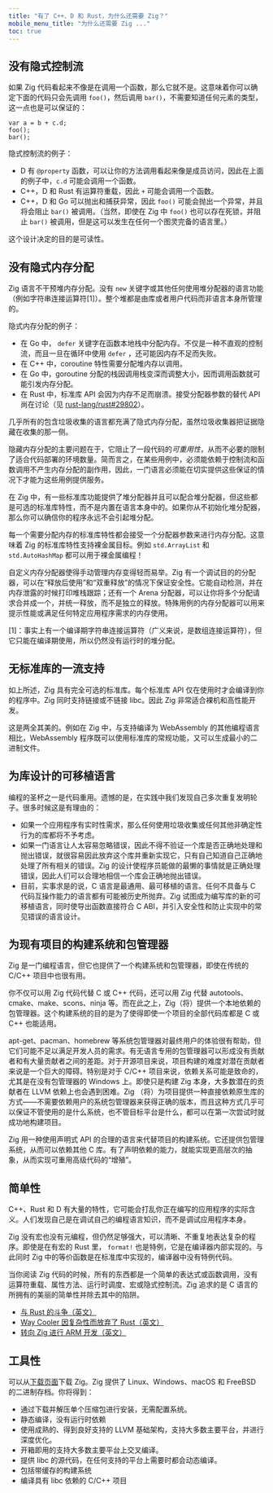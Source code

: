 ```yaml
---
title: "有了 C++、D 和 Rust，为什么还需要 Zig？"
mobile_menu_title: "为什么还需要 Zig ..."
toc: true
---
```



## 没有隐式控制流

如果 Zig 代码看起来不像是在调用一个函数，那么它就不是。这意味着你可以确定下面的代码只会先调用 `foo()`，然后调用 `bar()`，不需要知道任何元素的类型，这一点也是可以保证的：

```zig
var a = b + c.d;
foo();
bar();
```

隐式控制流的例子：

* D 有 `@property` 函数，可以让你的方法调用看起来像是成员访问，因此在上面的例子中，`c.d` 可能会调用一个函数。
* C++，D 和 Rust 有运算符重载，因此 `+` 可能会调用一个函数。
* C++，D 和 Go 可以抛出和捕获异常，因此 `foo()` 可能会抛出一个异常，并且将会阻止 `bar()` 被调用。（当然，即使在 Zig 中 `foo()` 也可以存在死锁，并阻止 `bar()` 被调用，但是这可以发生在任何一个图灵完备的语言里。）

这个设计决定的目的是可读性。

## 没有隐式内存分配

Zig 语言不干预堆内存分配。没有 `new` 关键字或其他任何使用堆分配器的语言功能（例如字符串连接运算符[1]）。整个堆都是由库或者用户代码而非语言本身所管理的。

隐式内存分配的例子：

* 在 Go 中， `defer` 关键字在函数本地栈中分配内存。不仅是一种不直观的控制流，而且一旦在循环中使用 `defer` ，还可能因内存不足而失败。
* 在 C++ 中，coroutine 特性需要分配堆内存以调用。
* 在 Go 中，goroutine 分配的栈因调用栈变深而调整大小，因而调用函数就可能引发内存分配。
* 在 Rust 中，标准库 API 会因为内存不足而崩溃。接受分配器参数的替代 API 尚在讨论（见 [rust-lang/rust#29802](https://github.com/rust-lang/rust/issues/29802)）。

几乎所有的包含垃圾收集的语言都充满了隐式内存分配，虽然垃圾收集器把证据隐藏在收集的那一侧。

隐藏内存分配的主要问题在于，它阻止了一段代码的*可重用性*，从而不必要的限制了适合代码部署的环境数量。简而言之，在某些用例中，必须能依赖于控制流和函数调用不产生内存分配的副作用，因此，一门语言必须能在切实提供这些保证的情况下才能为这些用例提供服务。

在 Zig 中，有一些标准库功能提供了堆分配器并且可以配合堆分配器，但这些都是可选的标准库特性，而不是内置在语言本身中的。如果你从不初始化堆分配器，那么你可以确信你的程序永远不会引起堆分配。

每一个需要分配内存的标准库特性都会接受一个分配器参数来进行内存分配。这意味着 Zig 的标准库特性支持裸金属目标。例如 `std.ArrayList` 和 `std.AutoHashMap` 都可以用于裸金属编程！

自定义内存分配器使得手动管理内存变得轻而易举。Zig 有一个调试目的的分配器，可以在“释放后使用”和“双重释放”的情况下保证安全性。它能自动检测，并在内存泄露的时候打印堆栈跟踪；还有一个 Arena 分配器，可以让你将多个分配请求合并成一个，并统一释放，而不是独立的释放。特殊用例的内存分配器可以用来提示性能或满足任何特定应用程序需求的内存使用。

[1]：事实上有一个编译期字符串连接运算符（广义来说，是数组连接运算符），但它只能在编译期使用，所以仍然没有运行时的堆分配。

## 无标准库的一流支持

如上所述，Zig 具有完全可选的标准库。每个标准库 API 仅在使用时才会编译到你的程序中。Zig 同时支持链接或不链接 libc。因此 Zig 非常适合裸机和高性能开发。

这是两全其美的。例如在 Zig 中，与支持编译为 WebAssembly 的其他编程语言相比，WebAssembly 程序既可以使用标准库的常规功能，又可以生成最小的二进制文件。

## 为库设计的可移植语言

编程的圣杯之一是代码重用。遗憾的是，在实践中我们发现自己多次重复发明轮子。很多时候这是有理由的：

 * 如果一个应用程序有实时性需求，那么任何使用垃圾收集或任何其他非确定性行为的库都将不予考虑。
 * 如果一门语言让人太容易忽略错误，因此不得不验证一个库是否正确地处理和抛出错误，就很容易因此放弃这个库并重新实现它，只有自己知道自己正确地处理了所有相关的错误。Zig 的设计使程序员能做的最懒的事情就是正确处理错误，因此人们可以合理地相信一个库会正确地抛出错误。
 * 目前，实事求是的说，C 语言是最通用、最可移植的语言。任何不具备与 C 代码互操作能力的语言都有可能被历史所抛弃。Zig 试图成为编写库的新的可移植语言，同时使导出函数直接符合 C ABI，并引入安全性和防止实现中的常见错误的语言设计。

## 为现有项目的构建系统和包管理器

Zig 是一门编程语言，但它也提供了一个构建系统和包管理器，即使在传统的 C/C++ 项目中也很有用。

你不仅可以用 Zig 代码代替 C 或 C++ 代码，还可以用 Zig 代替 autotools、cmake、make、scons、ninja 等。而在此之上，Zig（将）提供一个本地依赖的包管理器。这个构建系统的目的是为了使得即使一个项目的全部代码库都是 C 或 C++ 也能适用。

apt-get、pacman、homebrew 等系统包管理器对最终用户的体验很有帮助，但它们可能不足以满足开发人员的需求。有无语言专用的包管理器可以形成没有贡献者和有大量贡献者之间的差距。对于开源项目来说，项目构建的难度对潜在贡献者来说是一个巨大的障碍。特别是对于 C/C++ 项目来说，依赖关系可能是致命的，尤其是在没有包管理器的 Windows 上。即使只是构建 Zig 本身，大多数潜在的贡献者在 LLVM 依赖上也会遇到困难。Zig （将）为项目提供一种直接依赖原生库的方式——不需要依赖用户的系统包管理器来获得正确的版本，而且这种方式几乎可以保证不管使用的是什么系统，也不管目标平台是什么，都可以在第一次尝试时就成功地构建项目。

Zig 用一种使用声明式 API 的合理的语言来代替项目的构建系统。它还提供包管理系统，从而可以依赖其他 C 库。有了声明依赖的能力，就能实现更高层次的抽象，从而实现可重用高级代码的“增殖”。

## 简单性

C++、Rust 和 D 有大量的特性，它可能会打乱你正在编写的应用程序的实际含义。人们发现自己是在调试自己的编程语言知识，而不是调试应用程序本身。

Zig 没有宏也没有元编程，但仍然足够强大，可以清晰、不重复地表达复杂的程序。即使是在有宏的 Rust 里， `format!` 也是特例，它是在编译器内部实现的。与此同时 Zig 中的等价函数是在标准库中实现的，编译器中没有特例代码。

当你阅读 Zig 代码的时候，所有的东西都是一个简单的表达式或函数调用，没有运算符重载、属性方法、运行时调度、宏或隐式控制流。Zig 追求的是 C 语言的所拥有的美丽的简单性并除去其中的陷阱。

 * [与 Rust 的斗争（英文）](https://compileandrun.com/stuggles-with-rust.html)
 * [Way Cooler 因复杂性而放弃了 Rust（英文）](http://way-cooler.org/blog/2019/04/29/rewriting-way-cooler-in-c.html)
 * [转向 Zig 进行 ARM 开发（英文）](https://www.jishuwen.com/d/2Ap9)

## 工具性

可以从[下载页面](../../downloads/)下载 Zig。Zig 提供了 Linux、Windows、macOS 和 FreeBSD 的二进制存档。你将得到：

* 通过下载并解压单个压缩包进行安装，无需配置系统。
* 静态编译，没有运行时依赖
* 使用成熟的、得到良好支持的 LLVM 基础架构，支持大多数主要平台，并进行深度优化。
* 开箱即用的支持大多数主要平台上交叉编译。
* 提供 libc 的源代码，在任何支持的平台上需要时都会动态编译。
* 包括带缓存的构建系统
* 编译具有 libc 依赖的 C/C++ 项目
